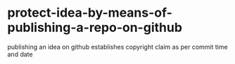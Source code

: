 # protect-idea-by-means-of-publishing-a-repo-on-github
publishing an idea on github establishes copyright claim as per commit time and date

